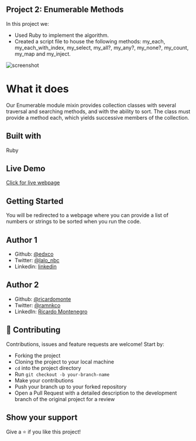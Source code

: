 ## Project 2: Enumerable Methods

In this project we:

- Used Ruby to implement the algorithm.
- Created a script file to house the following methods: my_each, my_each_with_index, my_select, my_all?, my_any?, my_none?, my_count, my_map and my_inject.

![screenshot](images/screenshot.png)

# What it does

 Our Enumerable module mixin provides collection classes with several traversal and searching methods, and with the ability to sort. 
 The class must provide a method each, which yields successive members of the collection.

## Built with

Ruby

## Live Demo

[Click for live webpage](https://repl.it/@edxco/enumerables#main.rb)

## Getting Started

You will be redirected to a webpage where you can provide a list of numbers or strings to be sorted when you run the code.

## Author 1

- Github: [@edxco](https://github.com/edxco)
- Twitter: [@lalo_nbc](https://twitter.com/lalo_nbc)
- Linkedin: [linkedin](https://www.linkedin.com/in/eduardo-n-baeza/)

## Author 2

- Github: [@ricardomonte](https://github.com/ricardomonte)
- Twitter: [@ramnkco](https://twitter.com/ramnkco)
- LinkedIn: [Ricardo Montenegro](https://www.linkedin.com/in/ricardo-antonio-montenegro-nu%C3%B1ez-87a74944/)

## 🤝 Contributing

Contributions, issues and feature requests are welcome! Start by:

- Forking the project
- Cloning the project to your local machine
- `cd` into the project directory
- Run `git checkout -b your-branch-name`
- Make your contributions
- Push your branch up to your forked repository
- Open a Pull Request with a detailed description to the development branch of the original project for a review

## Show your support

Give a ⭐️ if you like this project!